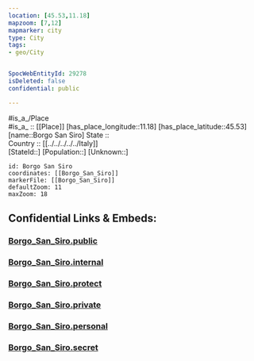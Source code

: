```yaml
---
location: [45.53,11.18] 
mapzoom: [7,12] 
mapmarker: city 
type: City
tags:
- geo/City


SpocWebEntityId: 29278
isDeleted: false
confidential: public

---
```

#is_a_/Place  
#is_a_ :: [[Place]] 
[has_place_longitude::11.18] 
[has_place_latitude::45.53] 
[name::Borgo San Siro] 
State ::  
Country :: [[../../../../../Italy]]  
[StateId::] 
[Population::] 
[Unknown::] 


```leaflet
id: Borgo San Siro
coordinates: [[Borgo_San_Siro]] 
markerFile: [[Borgo_San_Siro]] 
defaultZoom: 11 
maxZoom: 18
```


## Confidential Links & Embeds: 

### [Borgo_San_Siro.public](/_public/\Earth\Continent\Europe\Europe~South\Italy\regions~Italy\Veneto\Verona.Province\CityBorgo_San_Siro.public.md) 

### [Borgo_San_Siro.internal](/_internal/\Earth\Continent\Europe\Europe~South\Italy\regions~Italy\Veneto\Verona.Province\CityBorgo_San_Siro.internal.md) 

### [Borgo_San_Siro.protect](/_protect/\Earth\Continent\Europe\Europe~South\Italy\regions~Italy\Veneto\Verona.Province\CityBorgo_San_Siro.protect.md) 

### [Borgo_San_Siro.private](/_private/\Earth\Continent\Europe\Europe~South\Italy\regions~Italy\Veneto\Verona.Province\CityBorgo_San_Siro.private.md) 

### [Borgo_San_Siro.personal](/_personal/\Earth\Continent\Europe\Europe~South\Italy\regions~Italy\Veneto\Verona.Province\CityBorgo_San_Siro.personal.md) 

### [Borgo_San_Siro.secret](/_secret/\Earth\Continent\Europe\Europe~South\Italy\regions~Italy\Veneto\Verona.Province\CityBorgo_San_Siro.secret.md)


